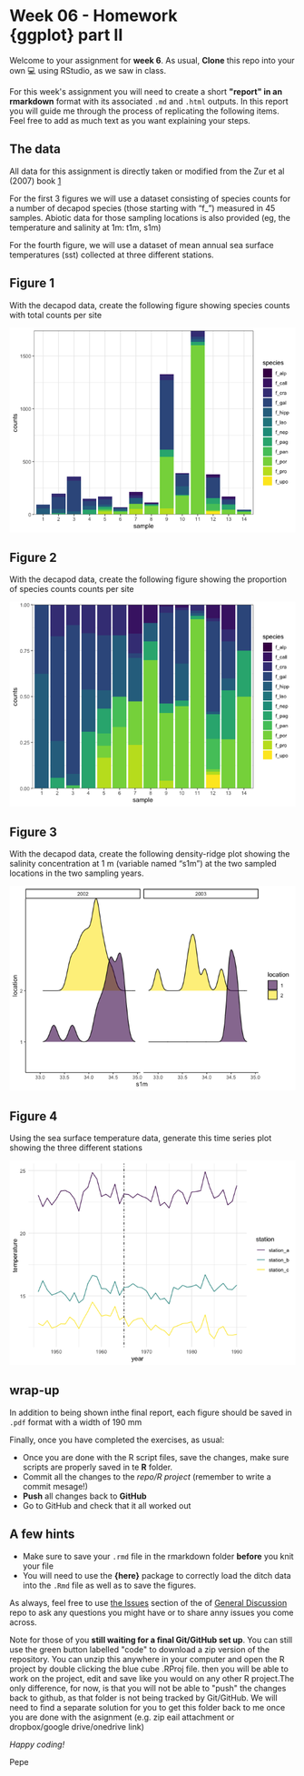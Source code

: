 # Week 06 - Homework <br/> {ggplot} part II

Welcome to your assignment for **week 6**. As usual, **Clone** this repo into your own :computer:  using RStudio, as we saw in class.

For this week's assignment you will need to create a short **"report" in an rmarkdown** format with its associated `.md` and `.html` outputs. In this report you will guide me through the process of replicating the following items. Feel free to add as much text as you want explaining your steps.

## The data

All data for this assignment is directly taken or modified from the Zur et al (2007) book [1](https://www.springer.com/gp/book/9780387459677)

For the first 3 figures we will use a dataset consisting of species counts for a number of decapod species (those starting with “f_”) measured in 45 samples. Abiotic data for those sampling locations is also provided (eg, the temperature and salinity at 1m: t1m, s1m)

For the fourth figure, we will use a dataset of mean annual sea surface temperatures (sst) collected at three different stations.


## Figure 1

With the decapod data, create the following figure showing species counts with total counts per site

![](figures/figures_to_replicate/figure_1-1.png)<!-- -->

## Figure 2

With the decapod data, create the following figure showing the proportion of species counts counts per site

![](figures/figures_to_replicate/figure_2-1.png)<!-- -->


## Figure 3

With the decapod data, create the following density-ridge plot showing the salinity concentration at 1 m (variable named “s1m”) at the two sampled locations in the two sampling years.

![](figures/figures_to_replicate/figure_3-1.png)<!-- -->

## Figure 4

Using the sea surface temperature data, generate this time series plot showing the three different stations

![](figures/figures_to_replicate/figure_4-1.png)<!-- -->


## wrap-up

In addition to being shown inthe final report, each figure should be saved in `.pdf` format with a width of 190 mm

Finally, once you have completed the exercises, as usual:

- Once you are done with the R script files, save the changes, make sure scripts are properly saved in te **R** folder.
- Commit all the changes to the *repo/R project* (remember to write a commit mesage!)
- **Push** all changes back to **GitHub**
- Go to GitHub and check that it all worked out


## A few hints

- Make sure to save your `.rmd` file in the rmarkdown folder **before** you knit your file
- You will need to use the **{here}** package to correctly load the ditch data into the `.Rmd` file as well as to save the figures.



As always, feel free to use [the Issues](https://github.com/UM-R-for-EnvSci-Registered-Student/General-Discussion/issues) section of the of [General Discussion](https://github.com/UM-R-for-EnvSci-Registered-Student/General-Discussion) repo to ask any questions you might have or to share anny issues you come across. 

Note for those of you **still waiting for a final Git/GitHub set up**. You can still use the green button labelled "code" to download a zip version of the repository. You can unzip this anywhere in your computer and open the R project by double clicking the blue cube .RProj file. then you will be able to work on the project, edit and save like you would on any other R project.The only difference, for now, is that you will not be able to "push" the changes back to github, as that folder is not being tracked by Git/GitHub. We will need to find a separate solution for you to get this folder back to me once you are done with the asignment (e.g. zip eail attachment or dropbox/google drive/onedrive link)

*Happy coding!*

Pepe

